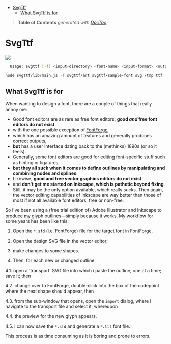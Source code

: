 

- [SvgTtf](#svgttf)
	- [What SvgTtf is for](#what-svgttf-is-for)

> **Table of Contents**  *generated with [DocToc](http://doctoc.herokuapp.com/)*


# SvgTtf

![](https://github.com/loveencounterflow/svgttf/raw/master/art/jizura3-e000.png)

```bash
  Usage: svgttf [-f] <input-directory> <font-name> <input-format> <output-directory> <output-format>
```


```bash
node svgttf/lib/main.js -f svgttf/art svgttf-sample-font svg /tmp ttf
```


## What SvgTtf is for

When wanting to design a font, there are a couple of things that really annoy me:

* Good font editors are as rare as free font editors; **good *and* free font editors do not exist**
* with the one possible exception of [FontForge](http://fontforge.org/),
* which has an amazing amount of features and generally prodcues correct outputs,
* **but** has a user interface dating back to the (methinks) 1890s (or so it feels).
* Generally, some font editors are good for editing font-specific stuff such as hinting or ligatures
* **but they all suck when it comes to define outlines by manipulating and combining nodes and splines**.
* Likewise, **good and free vector graphics editors do not exist**
* and **don't get me started on Inkscape, which is pathetic beyond fixing**. Still, it may be the only
  option available, which really sucks. Then again, the vector editing capabilities of Inkscape are way
  better than those of most if not all available font editors, free or non-free.

So i've been using a (free trial edition of) Adobe Illustrator and Inkscape to produce my glyph
outlines—simply because it works. My workflow for some years has been like this:

1. Open the `*.sfd` (i.e. FontForge) file for the target font in FontForge.

2. Open the design SVG file in the vector editor;

3. make changes to some shapes.

4. Then, for each new or changed outline:

  4.1. open a 'transport' SVG file into which i paste the outline, one at a time; save it; then

  4.2. change over to FontForge, double-click into the box of the codepoint where the next shape
    should appear, then

  4.3. from the sub-window that opens, open the `import` dialog, where i navigate to the transport file
    and select it, whereupon

  4.4. the preview for the new glyph appears.

  4.5. i can now save the `*.sfd` and generate a `*.ttf` font file.

This process is as time consuming as it is boring and prone to errors.
























